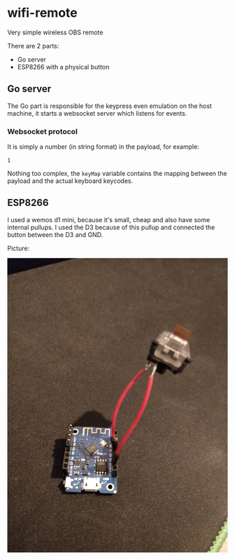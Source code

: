 # wifi-remote
Very simple wireless OBS remote

There are 2 parts:
- Go server
- ESP8266 with a physical button

## Go server

The Go part is responsible for the keypress even emulation on the host machine, it starts a websocket server which listens for events.

### Websocket protocol

It is simply a number (in string format) in the payload, for example:

```
1
```

Nothing too complex, the `keyMap` variable contains the mapping between the payload and the actual keyboard keycodes.


## ESP8266

I used a wemos d1 mini, because it's small, cheap and also have some internal pullups.
I used the D3 because of this pullup and connected the button between the D3 and GND.

Picture:

![Wemos D1 device](img/device.jpg)

